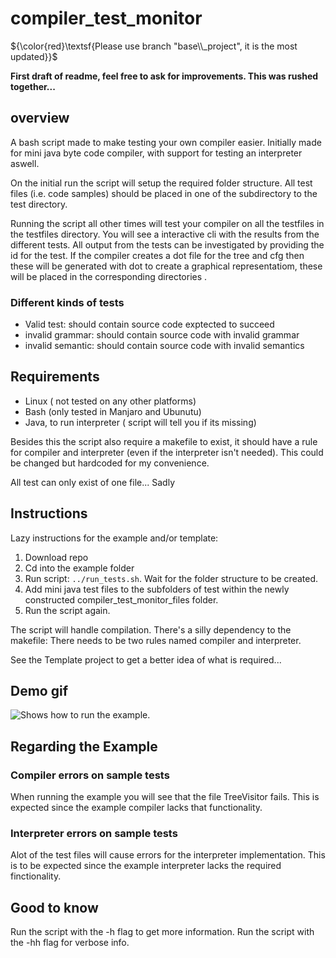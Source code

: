
# compiler_test_monitor

${\color{red}\textsf{Please  use branch "base\\_project", it is the most updated}}$

**First draft of readme, feel free to ask for improvements. This was rushed together...**


## overview
A bash script made to make testing your own compiler easier.
Initially made for mini java byte code compiler, with support for testing an interpreter aswell.

On the initial run the script will setup the required folder structure.
All test files (i.e. code samples) should be placed in one of the subdirectory to the test directory. 

Running the script all other times will test your compiler on all the testfiles in the testfiles directory.
You will see a interactive cli with the results from the different tests.
All output from the tests can be investigated by providing the id for the test. 
If the compiler creates a dot file for the tree and cfg then these will be generated with dot to create a graphical representatiom, these will be placed in the corresponding directories
.

### Different kinds of tests
- Valid test: should contain source code exptected to succeed
- invalid grammar: should contain source code with invalid grammar
- invalid semantic: should contain source code with invalid semantics

## Requirements 
- Linux ( not tested on any other platforms)
- Bash (only tested in Manjaro and Ubunutu)
- Java, to run interpreter ( script will tell you if its missing)

Besides this the script also require a makefile to exist, it should have a rule for compiler and interpreter (even if the interpreter isn't needed).
This could be changed but hardcoded for my convenience.

All test can only exist of one file... Sadly

## Instructions 
Lazy instructions for the example and/or template:
1. Download repo
2. Cd into the example folder
3. Run script: `../run_tests.sh`. Wait for the folder structure to be created.
4. Add mini java test files to the subfolders of test within the newly constructed compiler_test_monitor_files folder.
5. Run the script again.


The script will handle compilation.
There's a silly dependency to the makefile:
There needs to be two rules named compiler and interpreter.

See the Template project to get a better idea of what is required...

## Demo gif
![Shows how to run the example.](compiler_test_demo.gif)
## Regarding the Example
### Compiler errors on sample tests
When running the example you will see that the file TreeVisitor fails. 
This is expected since the example compiler lacks that functionality. 

### Interpreter errors on sample tests
Alot of the test files will cause errors for the interpreter implementation. 
This is to be expected since the example interpreter lacks the required finctionality.

## Good to know
Run the script with the -h flag to get more information.
Run the script with the -hh flag for verbose info.
